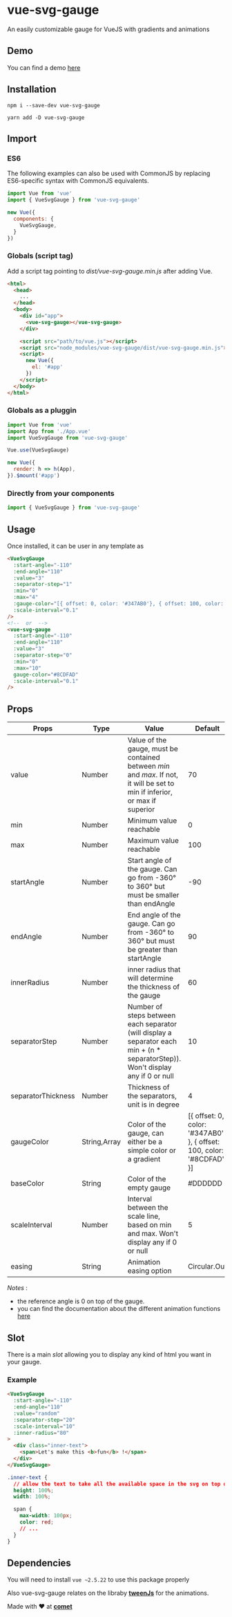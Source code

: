 # vue-svg-gauge
An easily customizable gauge for VueJS with gradients and animations

## Demo
You can find a demo [here](https://hellocomet.github.io/vue-svg-gauge/)

## Installation
`npm i --save-dev vue-svg-gauge`

`yarn add -D vue-svg-gauge`

## Import

### ES6
The following examples can also be used with CommonJS by replacing ES6-specific syntax with CommonJS equivalents.

```js
import Vue from 'vue'
import { VueSvgGauge } from 'vue-svg-gauge'

new Vue({
  components: {
    VueSvgGauge,
  }
})
```

### Globals (script tag)
Add a script tag pointing to _dist/vue-svg-gauge.min.js_ after adding Vue.

```html
<html>
  <head>
    ...
  </head>
  <body>
    <div id="app">
      <vue-svg-gauge></vue-svg-gauge>
    </div>

    <script src="path/to/vue.js"></script>
    <script src="node_modules/vue-svg-gauge/dist/vue-svg-gauge.min.js"></script>
    <script>
      new Vue({
        el: '#app'
      })
    </script>
  </body>
</html>
```

### Globals as a pluggin
```js
import Vue from 'vue'
import App from './App.vue'
import VueSvgGauge from 'vue-svg-gauge'

Vue.use(VueSvgGauge)

new Vue({
  render: h => h(App),
}).$mount('#app')

```

### Directly from your components
```js
import { VueSvgGauge } from 'vue-svg-gauge'
```

## Usage
Once installed, it can be user in any template as
```html
<VueSvgGauge
  :start-angle="-110"
  :end-angle="110"
  :value="3"
  :separator-step="1"
  :min="0"
  :max="4"
  :gauge-color="[{ offset: 0, color: '#347AB0'}, { offset: 100, color: '#8CDFAD'}]"
  :scale-interval="0.1"
/>
<!--  or  -->
<vue-svg-gauge
  :start-angle="-110"
  :end-angle="110"
  :value="3"
  :separator-step="0"
  :min="0"
  :max="10"
  gauge-color="#8CDFAD"
  :scale-interval="0.1"
/>
```

## Props

| Props | Type | Value | Default |
|---|---|---|---|
| value | Number | Value of the gauge, must be contained between *min* and *max*. If not, it will be set to min if inferior, or max if superior | 70 |
| min | Number | Minimum value reachable | 0 |
| max | Number | Maximum value reachable | 100 |
| startAngle | Number | Start angle of the gauge. Can go from -360° to 360° but must be smaller than endAngle | -90 |
| endAngle | Number | End angle of the gauge. Can go from -360° to 360° but must be greater than startAngle | 90 |
| innerRadius | Number | inner radius that will determine the thickness of the gauge | 60 |
| separatorStep | Number | Number of steps between each separator (will display a separator each min + (n * separatorStep)). Won't display any if 0 or null | 10 |
| separatorThickness | Number | Thickness of the separators, unit is in degree | 4 |
| gaugeColor | String,Array | Color of the gauge, can either be a simple color or a gradient | [{ offset: 0, color: '#347AB0' }, { offset: 100, color: '#8CDFAD' }] |
| baseColor | String | Color of the empty gauge | #DDDDDD |
| scaleInterval | Number | Interval between the scale line, based on min and max. Won't display any if 0 or null | 5 |
| easing | String | Animation easing option | Circular.Out |

_Notes_ :
- the reference angle is 0 on top of the gauge.
- you can find the documentation about the different animation functions [here](https://github.com/tweenjs/tween.js/blob/master/docs/user_guide.md)

## Slot
There is a main _slot_ allowing you to display any kind of html you want in your gauge.

### Example
```html
<VueSvgGauge
  :start-angle="-110"
  :end-angle="110"
  :value="random"
  :separator-step="20"
  :scale-interval="10"
  :inner-radius="80"
>
  <div class="inner-text">
    <span>Let's make this <b>fun</b> !</span>
  </div>
</VueSvgGauge>
```

```css
.inner-text {
  // allow the text to take all the available space in the svg on top of the gauge
  height: 100%;
  width: 100%;

  span {
    max-width: 100px;
    color: red;
    // ...
  }
}
```

## Dependencies
You will need to install ```vue ~2.5.22``` to use this package properly

Also vue-svg-gauge relates on the libraby [**tweenJs**](https://github.com/tweenjs/tween.js/) for the animations.

Made with ❤️ at [**comet**](https://comet.co/)
